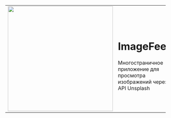 
|     |      |
| --- | :--- |
| <img width="330" src="https://github.com/user-attachments/assets/031ae5a1-4ce7-4456-bfce-89850c42da9c" /> | <h1>ImageFeed</h1>Многостраничное приложение для просмотра изображений через API Unsplash |
